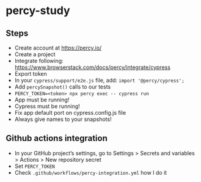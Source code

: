 # percy-study

## Steps

- Create account at https://percy.io/
- Create a project
- Integrate following: https://www.browserstack.com/docs/percy/integrate/cypress
- Export token
- In your `cypress/support/e2e.js` file, add: `import '@percy/cypress';`
- Add `percySnapshot()` calls to our tests
- `PERCY_TOKEN=<token> npx percy exec -- cypress run`
- App must be running!
- Cypress must be running!
- Fix app default port on cypress.config.js file
- Always give names to your snapshots!

## Github actions integration

- In your GitHub project’s settings, go to Settings > Secrets and variables > Actions > New repository secret
- Set `PERCY_TOKEN`
- Check `.github/workflows/percy-integration.yml` how I do it
